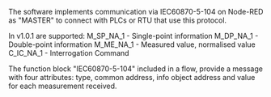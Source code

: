 The software implements communication via IEC60870-5-104 on Node-RED as "MASTER" to connect with PLCs or RTU that use this protocol.

In v1.0.1 are supported:
M_SP_NA_1 - Single-point information
M_DP_NA_1 - Double-point information
M_ME_NA_1 - Measured value, normalised value
C_IC_NA_1 - Interrogation Command

The function block "IEC60870-5-104" included in a flow, provide a message with four attributes: type, common address, info object address and value for each measurement received.
